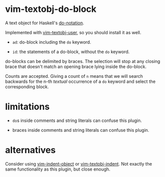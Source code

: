 # vim-textobj-do-block

A text object for Haskell's [do-notation](https://en.wikibooks.org/wiki/Haskell/do_notation). 

Implemented with [vim-textobj-user](https://github.com/kana/vim-textobj-user), so you should install it as well.

- `ad`: do-block including the `do` keyword.

- `id`: the statements of a do-block, without the `do` keyword.

do-blocks can be delimited by braces. The selection will stop at any closing brace that doesn't match an opening brace lying inside the do-block.

Counts are accepted. Giving a count of `n` means that we will search backwards for the n-th *textual* occurrence of a `do` keyword and select the corresponding block.

# limitations

- `do`s inside comments and string literals can confuse this plugin.

- braces inside comments and string literals can confuse this plugin.

# alternatives

Consider using
[vim-indent-object](https://github.com/michaeljsmith/vim-indent-object) or
[vim-textobj-indent](https://github.com/kana/vim-textobj-user/wiki). Not
exactly the same functionality as this plugin, but close enough.

